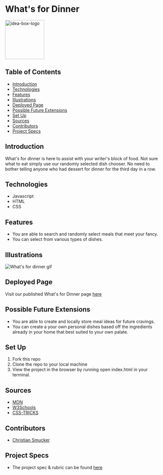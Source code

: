 # What's for Dinner
<img width="127" alt="idea-box-logo" src="Screen Shot 2021-07-22 at 7.58.38 PM">

## Table of Contents
  - [Introduction](#introduction)
  - [Technologies](#technologies)
  - [Features](#features)
  - [Illustrations](#illustrations)
  - [Deployed Page](#deployed-page)
  - [Possible Future Extensions](#possible-future-extensions)
  - [Set Up](#set-up)
  - [Sources](#sources)
  - [Contributors](#contributors)
  - [Project Specs](#project-specs)

## Introduction

  What's for dinner is here to assist with your writer's block of food. Not sure what to eat simply use our randomly selected dish chooser. No need to bother telling anyone who had dessert for dinner for the third day in a row.

## Technologies
  - Javascript
  - HTML
  - CSS

## Features

   - You are able to search and randomly select meals that meet your fancy.
   - You can select from various types of dishes.

## Illustrations

![What's for dinner gif](https://user-images.githubusercontent.com/80136642/121288832-d770a500-c898-11eb-92bc-f449b748259a.gif)

## Deployed Page

Visit our published What's for Dinner page [here](https://csmucker83.github.io/ideabox/)

## Possible Future Extensions

- You are able to create and locally store meal ideas for future cravings.
- You can create a your own personal dishes based off the ingredients already in your home that best suited to your own palate.

## Set Up

1. Fork this repo  
2. Clone the repo to your local machine
3. View the project in the browser by running open index.html in your terminal.

## Sources
  - [MDN](http://developer.mozilla.org/en-US/)
  - [W3Schools](https://www.w3schools.com/)
  - [CSS-TRICKS](https://css-tricks.com/)

## Contributors
  - [Christian Smucker](https://gist.github.com/csmucker83)

## Project Specs
  - The project spec & rubric can be found [here](https://github.com/csmucker83/whats-for-dinner)
